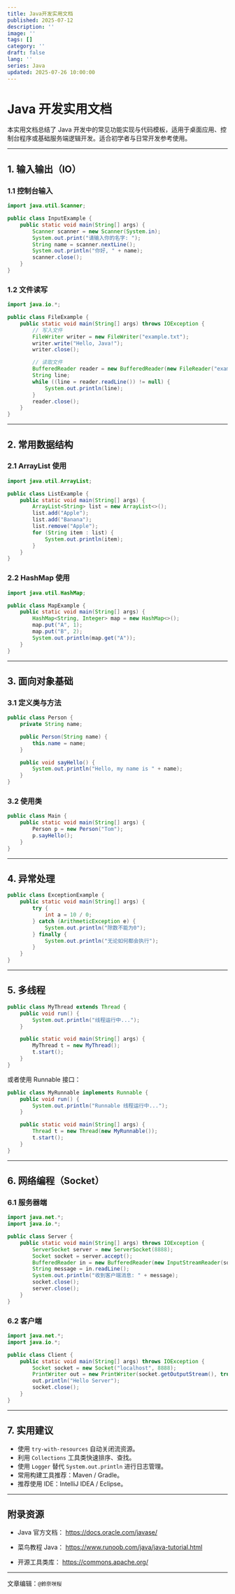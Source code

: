 ```yaml
---
title: Java开发实用文档
published: 2025-07-12
description: ''
image: ''
tags: []
category: ''
draft: false 
lang: ''
series: Java
updated: 2025-07-26 10:00:00
---
```

# Java 开发实用文档

本实用文档总结了 Java 开发中的常见功能实现与代码模板，适用于桌面应用、控制台程序或基础服务端逻辑开发。适合初学者与日常开发参考使用。

---

## 1. 输入输出（IO）

### 1.1 控制台输入

```java
import java.util.Scanner;

public class InputExample {
    public static void main(String[] args) {
        Scanner scanner = new Scanner(System.in);
        System.out.print("请输入你的名字: ");
        String name = scanner.nextLine();
        System.out.println("你好, " + name);
        scanner.close();
    }
}
```

### 1.2 文件读写

```java
import java.io.*;

public class FileExample {
    public static void main(String[] args) throws IOException {
        // 写入文件
        FileWriter writer = new FileWriter("example.txt");
        writer.write("Hello, Java!");
        writer.close();

        // 读取文件
        BufferedReader reader = new BufferedReader(new FileReader("example.txt"));
        String line;
        while ((line = reader.readLine()) != null) {
            System.out.println(line);
        }
        reader.close();
    }
}
```

---

## 2. 常用数据结构

### 2.1 ArrayList 使用

```java
import java.util.ArrayList;

public class ListExample {
    public static void main(String[] args) {
        ArrayList<String> list = new ArrayList<>();
        list.add("Apple");
        list.add("Banana");
        list.remove("Apple");
        for (String item : list) {
            System.out.println(item);
        }
    }
}
```

### 2.2 HashMap 使用

```java
import java.util.HashMap;

public class MapExample {
    public static void main(String[] args) {
        HashMap<String, Integer> map = new HashMap<>();
        map.put("A", 1);
        map.put("B", 2);
        System.out.println(map.get("A"));
    }
}
```

---

## 3. 面向对象基础

### 3.1 定义类与方法

```java
public class Person {
    private String name;

    public Person(String name) {
        this.name = name;
    }

    public void sayHello() {
        System.out.println("Hello, my name is " + name);
    }
}
```

### 3.2 使用类

```java
public class Main {
    public static void main(String[] args) {
        Person p = new Person("Tom");
        p.sayHello();
    }
}
```

---

## 4. 异常处理

```java
public class ExceptionExample {
    public static void main(String[] args) {
        try {
            int a = 10 / 0;
        } catch (ArithmeticException e) {
            System.out.println("除数不能为0");
        } finally {
            System.out.println("无论如何都会执行");
        }
    }
}
```

---

## 5. 多线程

```java
public class MyThread extends Thread {
    public void run() {
        System.out.println("线程运行中...");
    }

    public static void main(String[] args) {
        MyThread t = new MyThread();
        t.start();
    }
}
```

或者使用 Runnable 接口：

```java
public class MyRunnable implements Runnable {
    public void run() {
        System.out.println("Runnable 线程运行中...");
    }

    public static void main(String[] args) {
        Thread t = new Thread(new MyRunnable());
        t.start();
    }
}
```

---

## 6. 网络编程（Socket）

### 6.1 服务器端

```java
import java.net.*;
import java.io.*;

public class Server {
    public static void main(String[] args) throws IOException {
        ServerSocket server = new ServerSocket(8888);
        Socket socket = server.accept();
        BufferedReader in = new BufferedReader(new InputStreamReader(socket.getInputStream()));
        String message = in.readLine();
        System.out.println("收到客户端消息: " + message);
        socket.close();
        server.close();
    }
}
```

### 6.2 客户端

```java
import java.net.*;
import java.io.*;

public class Client {
    public static void main(String[] args) throws IOException {
        Socket socket = new Socket("localhost", 8888);
        PrintWriter out = new PrintWriter(socket.getOutputStream(), true);
        out.println("Hello Server");
        socket.close();
    }
}
```

---

## 7. 实用建议

- 使用 `try-with-resources` 自动关闭流资源。
- 利用 `Collections` 工具类快速排序、查找。
- 使用 `Logger` 替代 `System.out.println` 进行日志管理。
- 常用构建工具推荐：Maven / Gradle。
- 推荐使用 IDE：IntelliJ IDEA / Eclipse。

---

## 附录资源

- Java 官方文档：
https://docs.oracle.com/javase/

- 菜鸟教程 Java：
https://www.runoob.com/java/java-tutorial.html

- 开源工具类库：
https://commons.apache.org/

---

文章编辑：`@鈴奈咲桜`